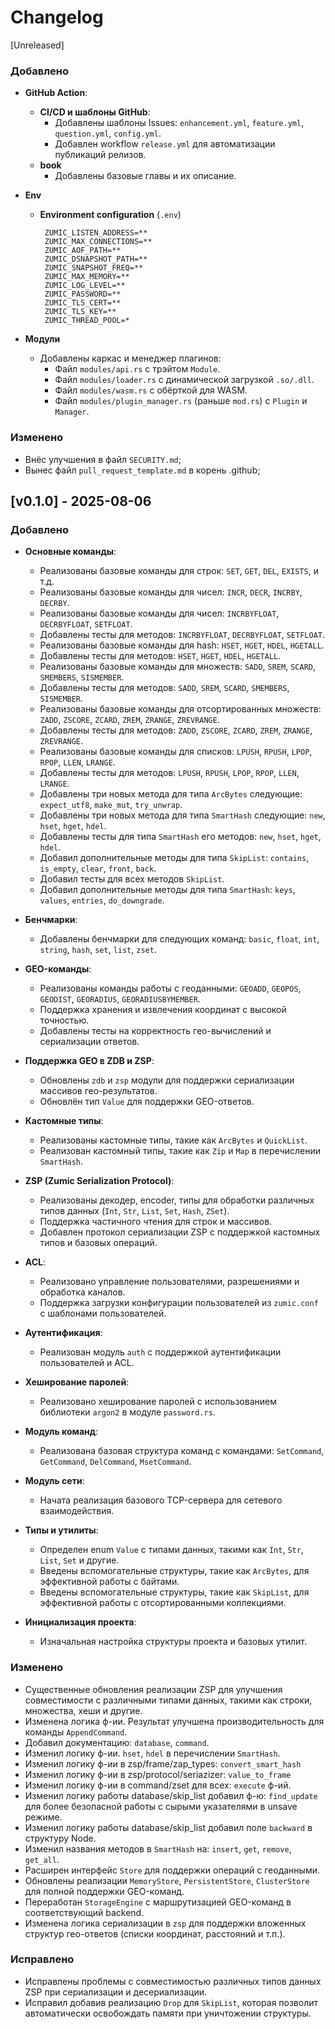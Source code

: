 # Changelog

[Unreleased]

### Добавлено

- **GitHub Action**:
  - **CI/CD и шаблоны GitHub**:
    - Добавлены шаблоны Issues: `enhancement.yml`, `feature.yml`, `question.yml`, `config.yml`.
    - Добавлен workflow `release.yml` для автоматизации публикаций релизов.
  - **book**
    - Добавлены базовые главы и их описание.

- **Env**
  - **Environment configuration** (`.env`)
    ```dotenv
     ZUMIC_LISTEN_ADDRESS=**
     ZUMIC_MAX_CONNECTIONS=**
     ZUMIC_AOF_PATH=**
     ZUMIC_DSNAPSHOT_PATH=**
     ZUMIC_SNAPSHOT_FREQ=**
     ZUMIC_MAX_MEMORY=**
     ZUMIC_LOG_LEVEL=**
     ZUMIC_PASSWORD=**
     ZUMIC_TLS_CERT=**
     ZUMIC_TLS_KEY=**
     ZUMIC_THREAD_POOL=*
    ```

- **Модули**
  - Добавлены каркас и менеджер плагинов:
    - Файл `modules/api.rs` с трэйтом `Module`.
    - Файл `modules/loader.rs` с динамической загрузкой `.so/.dll`.
    - Файл `modules/wasm.rs` с обёрткой для WASM.
    - Файл `modules/plugin_manager.rs` (раньше `mod.rs`) с `Plugin` и `Manager`.

### Изменено

  - Внёс улучшения в файл `SECURITY.md`;
  - Вынес файл `pull_request_template.md` в корень .github;

## [v0.1.0] - 2025-08-06

### Добавлено

- **Основные команды**:
  - Реализованы базовые команды для строк: `SET`, `GET`, `DEL`, `EXISTS`, и т.д.
  - Реализованы базовые команды для чисел: `INCR`, `DECR`, `INCRBY`, `DECRBY`.
  - Реализованы базовые команды для чисел: `INCRBYFLOAT`, `DECRBYFLOAT`, `SETFLOAT`.
  - Добавлены тесты для методов: `INCRBYFLOAT`, `DECRBYFLOAT`, `SETFLOAT`.
  - Реализованы базовые команды для hash: `HSET`, `HGET`, `HDEL`, `HGETALL`.
  - Добавлены тесты для методов: `HSET`, `HGET`, `HDEL`, `HGETALL`.
  - Реализованы базовые команды для множеств: `SADD`, `SREM`, `SCARD`, `SMEMBERS`, `SISMEMBER`.
  - Добавлены тесты для методов: `SADD`, `SREM`, `SCARD`, `SMEMBERS`, `SISMEMBER`.
  - Реализованы базовые команды для отсортированных множеств: `ZADD`, `ZSCORE`, `ZCARD`, `ZREM`, `ZRANGE`, `ZREVRANGE`.
  - Добавлены тесты для методов: `ZADD`, `ZSCORE`, `ZCARD`, `ZREM`, `ZRANGE`, `ZREVRANGE`.
  - Реализованы базовые команды для списков: `LPUSH`, `RPUSH`, `LPOP`, `RPOP`, `LLEN`, `LRANGE`.
  - Добавлены тесты для методов: `LPUSH`, `RPUSH`, `LPOP`, `RPOP`, `LLEN`, `LRANGE`.
  - Добавлены три новых метода для типа `ArcBytes` следующие: `expect_utf8`, `make_mut`, `try_unwrap`.
  - Добавлены три новых метода для типа `SmartHash` следующие: `new`, `hset`, `hget`, `hdel`.
  - Добавлены тесты для типа `SmartHash` его методов: `new`, `hset`, `hget`, `hdel`.
  - Добавил дополнительные методы для типа `SkipList`: `contains`, `is_empty`, `clear`, `front`, `back`.
  - Добавил тесты для всех методов `SkipList`.
  - Добавил дополнительные методы для типа `SmartHash`: `keys`, `values`, `entries`, `do_downgrade`.

- **Бенчмарки**:

  - Добавлены бенчмарки для следующих команд: `basic`, `float`, `int`, `string`, `hash`, `set`, `list`, `zset`.

- **GEO-команды**:
  - Реализованы команды работы с геоданными: `GEOADD`, `GEOPOS`, `GEODIST`, `GEORADIUS`, `GEORADIUSBYMEMBER`.
  - Поддержка хранения и извлечения координат с высокой точностью.
  - Добавлены тесты на корректность гео-вычислений и сериализации ответов.

- **Поддержка GEO в ZDB и ZSP**:
  - Обновлены `zdb` и `zsp` модули для поддержки сериализации массивов гео-результатов.
  - Обновлён тип `Value` для поддержки GEO-ответов.


- **Кастомные типы**:

  - Реализованы кастомные типы, такие как `ArcBytes` и `QuickList`.
  - Реализован кастомный типы, такие как `Zip` и `Map` в перечислении `SmartHash`.

- **ZSP (Zumic Serialization Protocol)**:

  - Реализованы декодер, encoder, типы для обработки различных типов данных (`Int`, `Str`, `List`, `Set`, `Hash`, `ZSet`).
  - Поддержка частичного чтения для строк и массивов.
  - Добавлен протокол сериализации ZSP с поддержкой кастомных типов и базовых операций.

- **ACL**:

  - Реализовано управление пользователями, разрешениями и обработка каналов.
  - Поддержка загрузки конфигурации пользователей из `zumic.conf` с шаблонами пользователей.

- **Аутентификация**:

  - Реализован модуль `auth` с поддержкой аутентификации пользователей и ACL.

- **Хеширование паролей**:

  - Реализовано хеширование паролей с использованием библиотеки `argon2` в модуле `password.rs`.

- **Модуль команд**:

  - Реализована базовая структура команд с командами: `SetCommand`, `GetCommand`, `DelCommand`, `MsetCommand`.

- **Модуль сети**:

  - Начата реализация базового TCP-сервера для сетевого взаимодействия.

- **Типы и утилиты**:

  - Определен enum `Value` с типами данных, такими как `Int`, `Str`, `List`, `Set` и другие.
  - Введены вспомогательные структуры, такие как `ArcBytes`, для эффективной работы с байтами.
  - Введены вспомогательные структуры, такие как `SkipList`, для эффективной работы с отсортированными коллекциями.

- **Инициализация проекта**:
  - Изначальная настройка структуры проекта и базовых утилит.

### Изменено

- Существенные обновления реализации ZSP для улучшения совместимости с различными типами данных, такими как строки, множества, хеши и другие.
- Изменена логика ф-ии. Результат улучшена производительность для команды `AppendCommand`.
- Добавил документацию: `database`, `command`.
- Изменил логику ф-ии. `hset`, `hdel` в перечислении `SmartHash`.
- Изменил логику ф-ии в zsp/frame/zap_types: `convert_smart_hash`
- Изменил логику ф-ии в zsp/protocol/seriazizer: `value_to_frame`
- Изменил логику ф-ии в command/zset для всех: `execute` ф-ий.
- Изменил логику работы database/skip_list добавил ф-ю: `find_update` для более безопасной работы с сырыми указателями в unsave режиме.
- Изменил логику работы database/skip_list добавил поле `backward` в структуру Node.
- Изменил названия методов в `SmartHash` на: `insert`, `get`, `remove`, `get_all`.
- Расширен интерфейс `Store` для поддержки операций с геоданными.
- Обновлены реализации `MemoryStore`, `PersistentStore`, `ClusterStore` для полной поддержки GEO-команд.
- Переработан `StorageEngine` с маршрутизацией GEO-команд в соответствующий backend.
- Изменена логика сериализации в `zsp` для поддержки вложенных структур гео-ответов (списки координат, расстояний и т.п.).


### Исправлено

- Исправлены проблемы с совместимостью различных типов данных ZSP при сериализации и десериализации.
- Исправил добавив реализацию `Drop` для `SkipList`, которая позволит автоматически освобождать памяти при уничтожении структуры.
